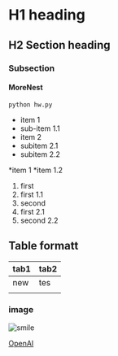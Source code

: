 # H1 heading
## H2 Section heading
### Subsection
#### MoreNest

`python hw.py`

- item 1
 - sub-item 1.1
- item 2
 - subitem 2.1
 - subitem 2.2

*item 1
 *item 1.2

1. first
 1. first 1.1
2. second
 1. first 2.1
 2. second 2.2

## Table formatt

| tab1 | tab2 |
|------|------|
|new   |tes   |
|    |        |

### image 

![smile](https://www.google.com/search?sca_esv=c5d51d36d3e24420&rlz=1C1ONGR_enSG1107SG1108&sxsrf=ADLYWIIVlMQSX--CU8O2U5McwC0Il_DDmA:1731856100022&q=happy&udm=2&fbs=AEQNm0Aa4sjWe7Rqy32pFwRj0UkWd8nbOJfsBGGB5IQQO6L3J603JUkR9Y5suk8yuy50qOYMMWTNCTu57lKPsZpPcfqPxsr7W9ht6aSHdZDeYOHGXjlTr9vFv2xeJBxGwfKNFiSA3iT6TUbct8mo3-5FBJ76Dm3mQELK6Fak3hzmoE5NrrkKPDbJhkK_veZD8Wy9JYeu7llN&sa=X&ved=2ahUKEwiMhZPd0uOJAxWIxjgGHSPPAXAQtKgLegQIExAB&biw=1278&bih=910&dpr=1#vhid=UiXOcJ6-JfkmEM&vssid=mosaic)

[OpenAI](https://openai.com)
